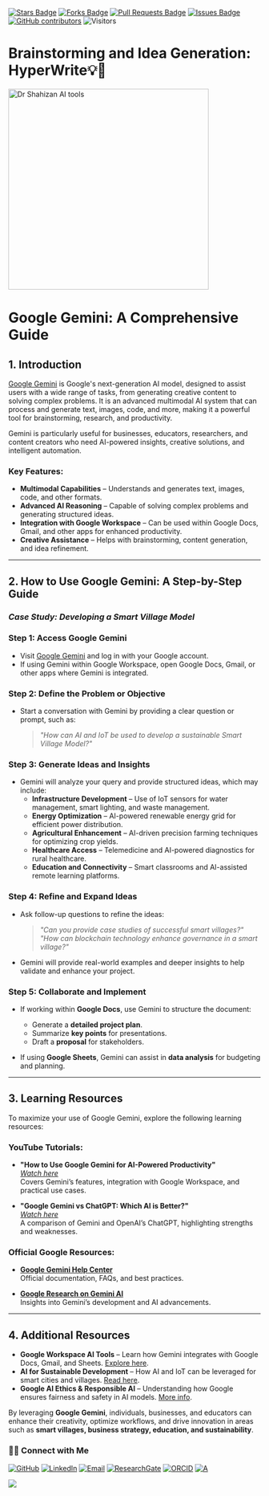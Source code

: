 <a href="https://github.com/drshahizan/short-course/stargazers"><img src="https://img.shields.io/github/stars/drshahizan/short-course" alt="Stars Badge"/></a>
<a href="https://github.com/drshahizan/short-course/network/members"><img src="https://img.shields.io/github/forks/drshahizan/short-course" alt="Forks Badge"/></a>
<a href="https://github.com/drshahizan/short-course/pulls"><img src="https://img.shields.io/github/issues-pr/drshahizan/short-course" alt="Pull Requests Badge"/></a>
<a href="https://github.com/drshahizan/short-course"><img src="https://img.shields.io/github/issues/drshahizan/short-course" alt="Issues Badge"/></a>
<a href="https://github.com/drshahizan/short-course/graphs/contributors"><img alt="GitHub contributors" src="https://img.shields.io/github/contributors/drshahizan/short-course?color=2b9348"></a>
![Visitors](https://api.visitorbadge.io/api/visitors?path=https%3A%2F%2Fgithub.com%2Fdrshahizan%2Fshort-course&labelColor=%23d9e3f0&countColor=%23697689&style=flat)

# Brainstorming and Idea Generation: HyperWrite💡🧠

<a href="https://github.com/drshahizan/short-course/blob/main/workshop/25AIwriting">
 <img src="https://diplo-media.s3.eu-central-1.amazonaws.com/2024/08/gemini-google-youtube-ai-content-creating-headline-brainstorm-with-gemini-1024x585.jpg" alt="Dr Shahizan AI tools"  height="400">
</a>

# Google Gemini: A Comprehensive Guide

## 1. Introduction

[Google Gemini](https://gemini.google.com) is Google's next-generation AI model, designed to assist users with a wide range of tasks, from generating creative content to solving complex problems. It is an advanced multimodal AI system that can process and generate text, images, code, and more, making it a powerful tool for brainstorming, research, and productivity.

Gemini is particularly useful for businesses, educators, researchers, and content creators who need AI-powered insights, creative solutions, and intelligent automation.

### **Key Features:**
- **Multimodal Capabilities** – Understands and generates text, images, code, and other formats.
- **Advanced AI Reasoning** – Capable of solving complex problems and generating structured ideas.
- **Integration with Google Workspace** – Can be used within Google Docs, Gmail, and other apps for enhanced productivity.
- **Creative Assistance** – Helps with brainstorming, content generation, and idea refinement.

---

## 2. How to Use Google Gemini: A Step-by-Step Guide

### *Case Study: Developing a Smart Village Model*

### **Step 1: Access Google Gemini**
- Visit [Google Gemini](https://gemini.google.com) and log in with your Google account.
- If using Gemini within Google Workspace, open Google Docs, Gmail, or other apps where Gemini is integrated.

### **Step 2: Define the Problem or Objective**
- Start a conversation with Gemini by providing a clear question or prompt, such as:
  > *"How can AI and IoT be used to develop a sustainable Smart Village Model?"*

### **Step 3: Generate Ideas and Insights**
- Gemini will analyze your query and provide structured ideas, which may include:
  - **Infrastructure Development** – Use of IoT sensors for water management, smart lighting, and waste management.
  - **Energy Optimization** – AI-powered renewable energy grid for efficient power distribution.
  - **Agricultural Enhancement** – AI-driven precision farming techniques for optimizing crop yields.
  - **Healthcare Access** – Telemedicine and AI-powered diagnostics for rural healthcare.
  - **Education and Connectivity** – Smart classrooms and AI-assisted remote learning platforms.

### **Step 4: Refine and Expand Ideas**
- Ask follow-up questions to refine the ideas:
  > *"Can you provide case studies of successful smart villages?"*  
  > *"How can blockchain technology enhance governance in a smart village?"*

- Gemini will provide real-world examples and deeper insights to help validate and enhance your project.

### **Step 5: Collaborate and Implement**
- If working within **Google Docs**, use Gemini to structure the document:
  - Generate a **detailed project plan**.
  - Summarize **key points** for presentations.
  - Draft a **proposal** for stakeholders.

- If using **Google Sheets**, Gemini can assist in **data analysis** for budgeting and planning.

---

## 3. Learning Resources

To maximize your use of Google Gemini, explore the following learning resources:

### **YouTube Tutorials:**
- **"How to Use Google Gemini for AI-Powered Productivity"**  
  *[Watch here](https://www.youtube.com/results?search_query=how+to+use+google+gemini)*  
  Covers Gemini’s features, integration with Google Workspace, and practical use cases.

- **"Google Gemini vs ChatGPT: Which AI is Better?"**  
  *[Watch here](https://www.youtube.com/results?search_query=google+gemini+vs+chatgpt)*  
  A comparison of Gemini and OpenAI’s ChatGPT, highlighting strengths and weaknesses.

### **Official Google Resources:**
- **[Google Gemini Help Center](https://support.google.com/)**  
  Official documentation, FAQs, and best practices.

- **[Google Research on Gemini AI](https://ai.googleblog.com/)**  
  Insights into Gemini’s development and AI advancements.

---

## 4. Additional Resources

- **Google Workspace AI Tools** – Learn how Gemini integrates with Google Docs, Gmail, and Sheets. [Explore here](https://workspace.google.com/).
- **AI for Sustainable Development** – How AI and IoT can be leveraged for smart cities and villages. [Read here](https://ai.google/research/).
- **Google AI Ethics & Responsible AI** – Understanding how Google ensures fairness and safety in AI models. [More info](https://ai.google/responsibility/).

By leveraging **Google Gemini**, individuals, businesses, and educators can enhance their creativity, optimize workflows, and drive innovation in areas such as **smart villages, business strategy, education, and sustainability**.

### 🙌🏻 Connect with Me
<p align="left">
    <a href="https://github.com/drshahizan" target="_blank"><img alt="GitHub" src="https://img.shields.io/badge/-@drshahizan-181717?style=flat-square&logo=GitHub&logoColor=white"></a>
    <a href="https://www.linkedin.com/in/drshahizan" target="_blank"><img alt="LinkedIn" src="https://img.shields.io/badge/-drshahizan-blue?style=flat-square&logo=Linkedin&logoColor=white&link=https://www.linkedin.com/in/drshahizan/"></a>
    <a href="mailto:shahizan@utm.my" target="_blank"><img alt="Email" src="https://img.shields.io/badge/-shahizan@utm.my-c14438?style=flat-square&logo=Gmail&logoColor=white&link=mailto:shahizan@utm.my.com"></a>
    <a href="https://www.researchgate.net/profile/Mohd-Othman-28" target="_blank"><img alt="ResearchGate" src="https://img.shields.io/badge/-ResearchGate-00CCBB?style=flat-square&logo=ResearchGate&logoColor=white"></a>
    <a href="https://orcid.org/0000-0003-4261-1873" target="_blank"><img alt="ORCID" src="https://img.shields.io/badge/-ORCID-A6CE39?style=flat-square&logo=ORCID&logoColor=white"></a> 
 <a href="https://visitorbadge.io/status?path=https%3A%2F%2Fgithub.com%2Fdrshahizan" target="_blank"><img alt="A" src="https://api.visitorbadge.io/api/visitors?path=https%3A%2F%2Fgithub.com%2Fdrshahizan&labelColor=%23697689&countColor=%23555555&style=plastic"></a>
 
![](https://hit.yhype.me/github/profile?user_id=81284918)
</p>

